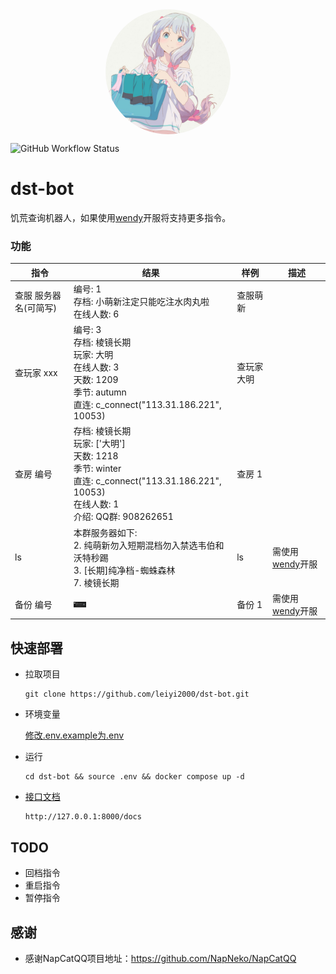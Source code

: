 <div align="center">
    <img src="https://raw.githubusercontent.com/leiyi2000/dst-bot/main/docs/logo.png" style="width:200px; height:200px; border-radius:50%; display:block; margin:auto;" />
</div>


![GitHub Workflow Status](https://img.shields.io/github/actions/workflow/status/leiyi2000/dst-bot/main.yml)

# dst-bot
饥荒查询机器人，如果使用[wendy](https://github.com/leiyi2000/wendy)开服将支持更多指令。


### 功能

指令 | 结果 | 样例 | 描述
---- | --- | --- | ---
查服 服务器名(可简写) | 编号: 1<br>存档: 小萌新注定只能吃注水肉丸啦<br>在线人数: 6 | 查服萌新 | 
查玩家 xxx | 编号: 3<br>存档: 棱镜长期<br>玩家: 大明<br>在线人数: 3<br>天数: 1209<br>季节: autumn<br>直连: c_connect("113.31.186.221", 10053) | 查玩家 大明 | 
查房 编号 | 存档: 棱镜长期<br>玩家: ['大明']<br>天数: 1218<br>季节: winter<br>直连: c_connect("113.31.186.221", 10053)<br>在线人数: 1<br>介绍: QQ群: 908262651 | 查房 1 | 
ls |  本群服务器如下: <br>2. 纯萌新勿入短期混档勿入禁选韦伯和沃特秒踢<br>3. [长期]纯净档-蜘蛛森林<br>7. 棱镜长期 | ls | 需使用[wendy](https://github.com/leiyi2000/wendy)开服
备份 编号 | <img src="https://raw.githubusercontent.com/leiyi2000/dst-bot/main/docs/r1.png" style="width:20px;"/> | 备份 1 | 需使用[wendy](https://github.com/leiyi2000/wendy)开服

## 快速部署
- 拉取项目

      git clone https://github.com/leiyi2000/dst-bot.git

- 环境变量

    [修改.env.example为.env](.env.example)

- 运行

      cd dst-bot && source .env && docker compose up -d

- [接口文档](http://127.0.0.1:8000/docs)
      
      http://127.0.0.1:8000/docs

## TODO
- 回档指令
- 重启指令
- 暂停指令

## 感谢
- 感谢NapCatQQ项目地址：https://github.com/NapNeko/NapCatQQ
